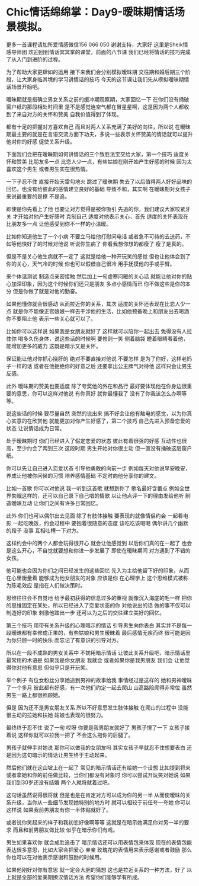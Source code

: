# Chic情话绵绵掌：Day9-暧昧期情话场景模拟。

更多一首课程请加所爱情感微信156 066 050 谢谢支持，大家好 这里是Sheik情感导师团 欢迎回到情话冥冥掌的课堂，前面的八节课 我们已经将情话的技巧完成了从入门到进阶的过程。

为了帮助大家更肆如的运用 接下来我们会分别模拟暧昧期 交往期和婚后期三个阶段，让大家身临其境的学习讲情话的技巧 今天的这节课让我们先从模拟暧昧期情话场景开始吧。

暧昧期就是指确立男女关系之前的缓冲期观察期，大家回忆一下 在你们没有捅破窗户纸的那段相处时间里 是不是感觉连空气都在冒星星啊，这是因为两个人都收到了来自对方的关怀和赞美 自我价值得到了体现。

都有十足的把握对方喜欢自己 而且对两人关系充满了美好的向往，所以说 在暧昧期最主要的就是在言语交流方面下功夫，多说一些表示关怀赞美的情话就可以提升他对你的好感 促使关系升级。

下面我们会把在暧昧期如何讲情话的三个致胜法宝交给大家，第一个技巧 适度关怀和赞美 比朋友多一点 比恋人少一点，有些姑娘在刚开始产生好感的时候 因为太喜欢这个男生 或者男生实在很热情。

一下子忍不住 直接开始天雷勾地火 跳过了暧昧期 失去了以后值得两人好好品味的回忆，也没有给彼此的感情建立良好的基础 导致不和，其实啊 在暧昧期对女孩子来说最重要的是撩 不是追。

即使是你先看上了他 也要让对方觉得是被你吸引 先追的你，我们建议大家咬紧牙关 才开始对他产生好感时 克制自己 适度对他表示关心，首先 适度的关怀表现在比朋友多一点 让他感受到你不一样的小温暖。

比如你知道他生了一个小病 不要立马给他打慰问电话 或者急不可待的去送药，不如等他快好了的时候对他说 听说你生病了 你看我想你想的都瘦了 瘦了是真的。

但是不是关心他生病就不一定了 这就是给他一种开玩笑的感觉 但也让他体会到了你的关心，天气冷的时候 你也可以假借自己很冷 用手抚摸他的手或手臂。

来个体温测试 制造点亲密接触 然后加上一句虚寒问暖的关心话 就能让他对你的贴心加深印象，因为这个时候你们还只是朋友 多点小感情而已 你不做这些是你的本分 但是你做了就是对他的勤奋。

如果他懂你就会很感动 从而拉近你的关系，其次 适度的关怀还表现在比恋人少一点 就是你不能像正宫娘娘一样去干涉他的生活，比如他预备晚上和朋友出去喝酒 你不要阻止他 表示一些关心就可以了。

比如你可以这样说 如果我是女朋友就好了 这样就可以陪你一起出去 免得没有人拉住你 喝多久伤身体，说这些话的时候啊 要修则一笑 侧着脑袋 瞪着眼睛看着他，能增加更多的威力 这既是暗示又是关怀。

保证能让他对你抓心挠肝的 绝对不要直接对他说 不要怎样 是为了你好，这样老妈子一样的话 或者在他拒绝你的好意之后 还要拿出公主脾气对待他 这样只会让男生反感。

此外 暧昧期的赞美也要适度 除了夸奖他的外在和品行 最好要体现他在你身边很重要的意思，你可以这样对他说 有你真好 就你最懂我了 没有了你我该怎么办啊等等。

说这些话的时候 要尽量自然 突然的说出来 搞不好会让他有触电的感觉，以为你真心实意的在欣赏他 就能更加对你产生好感了，第二个技巧 自己先进入预备恋爱的状态 让说情话成为日常。

处于暧昧期时 你们已经进入了假定恋爱的状态 彼此有着很强的好感 互动性也很高，至少约会了两到三次 这段时期 男生开始对你很主动 但一直没有捅破这层窗户纸。

你可以先让自己进入恋爱状态 引导他勇敢的向前一步 例如每天对他说早安晚安，养成让他被你问候的习惯 培养感情基础 不定时向他分享你的建文。

比如一首歌 你可以对他说 我一听到这首歌 就想到你了 歌名最好含蓄点 例如全世界失眠这样的，还可以自己录下自己唱的情歌 以让他点评一下的理由发给他听 制造暧昧互动 让你们之间有许多日常回忆。

此外 你们也可以偶尔出去见面 除了有肢体接触 要表现的就像情侣约会 一起看电影 一起吃晚饭，约会过程中 要抱着很随意的态度 该吃吃该喝喝 偶尔讲几个幽默的段子 没事 互相吐槽一下对方。

这样约会中的两个人都会玩得很开心 就会让他感觉到 以后你们真的在一起了 也会是这么开心，不自觉就要想和你进一步发展了 即使在暧昧期间 对方遇到了不错的女孩。

他可能也会因为你们之间已经发生的这些回忆 先入为主给他留下好的印象，从而在心里衡量着 能够成为他女朋友的对象 应该是你 在心理学上 这个思维模式被称为陈毛效应 是指在人们做决策时。

思维往往会不自觉地 给予最初获得的信息过多的重视 就像沉入海底的毛一样 把你的思维固定在某处，所以已经进入了恋爱状态的你 对他说出的话 做的事不仅可以制造好的印象 刺激他踏出一步 还可以为之后的交往建立美好的回忆。

第三个技巧 用带有关系升级的心理暗示的情话 引导男生向你表白 其实并不是每一段暧昧都有幸修成正果的，有些姑娘和男生暧昧着 最后感情无疾而终 很可能是因为你只顾一时的快乐 而忘记了有意识的引导对方。

所以在一段不成熟的男女关系中 不妨用暗示情话 让彼此关系升级吧，暗示情话里最常用的术语是 如果我是你女朋友 我就会 或者如果你是我男朋友 我们会 让他觉得你对他有意思 但似乎只是开玩笑。

举个例子 有位女粉丝分享她追到男神的故事给我 事情经过是这样的 她和男神暧昧了一个多月 彼此都有好感，有一次他们约定一起去爬山 山高路险爬得非常位 虽然男生一路上都很照顾她。

但是 因为还不是男女朋友关系 所以不好意思发生肢体接触 在爬山的过程中 没能很主动的拉她和扶她 姑娘也表现的很努力。

最终终于忍不住 说了一句 哎呀 你要是我男朋友就好了 男孩子愣了一下 女孩子接着说 这样你就可以拉我一把了 不会这么拖你的后腿了。

男孩子就伸手对她说 那你可以做我的女朋友吗 其实女孩子早就忍不住想要表白 还是因为这句暗示的情话让男生终于主动起来。

然后他们就在这山坡上在一起了 常见的暗示情话还有给她一个设想 比如提到将来或者拿她和你的前任做比较，当你们都没有对象时 你可以尝试开玩笑对她说 如果我们到30岁还没有结婚 两个人就将就着过吧。

这句话虽然说得很将就 但是也是在肯定对方可以成为你的另一半 从而使暧昧的关系升级，当你从一些细节发现她特别的地方时 就可以相较于前任夸一夸她 你可以这样说 如果我前男朋友有你一半体贴就好了。

或者说你笑起来的样子和我初恋好像啊等等 这就是在暗示她满足你对另一半的要求 而且和前男朋友做比较 似乎在暗示你们有戏。

男生如果喜欢你 就会成胜追击了 暗示情话还可以用表情包来体现 现在的表情包能表达很多意思，比如大家会把爱心 亲亲 玫瑰花的表情用来表示感谢或者鼓励 那么你也可以在对他表示感谢和鼓励的时候用。

如果他刚好对你有意思 就一定会大胆的猜想 这也是拉近关系的一种方法，好了 以上就是全部的爱美期撩汉情话方法 希望你们能够学有所成。